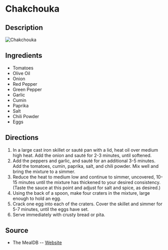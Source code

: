 # Chakchouka 

## Description
![Chakchouka ](https://www.themealdb.com/images/media/meals/gpz67p1560458984.jpg "Chakchouka ")

## Ingredients
- Tomatoes
- Olive Oil
- Onion
- Red Pepper
- Green Pepper
- Garlic
- Cumin
- Paprika
- Salt
- Chili Powder
- Eggs

## Directions
1. In a large cast iron skillet or sauté pan with a lid, heat oil over medium high heat. Add the onion and sauté for 2-3 minutes, until softened. 
2. Add the peppers and garlic, and sauté for an additional 3-5 minutes. Add the tomatoes, cumin, paprika, salt, and chili powder. Mix well and bring the mixture to a simmer.
3. Reduce the heat to medium low and continue to simmer, uncovered, 10-15 minutes until the mixture has thickened to your desired consistency. (Taste the sauce at this point and adjust for salt and spice, as desired.)
4. Using the back of a spoon, make four craters in the mixture, large enough to hold an egg. 
5. Crack one egg into each of the craters. Cover the skillet and simmer for 5-7 minutes, until the eggs have set. 
6. Serve immediately with crusty bread or pita.

## Source

- The MealDB -- [Website](https://themealdb.com/)

